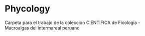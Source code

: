 # Phycology
Carpeta para el trabajo de la coleccion CIENTIFICA de Ficologia - Macroalgas del intermareal peruano
